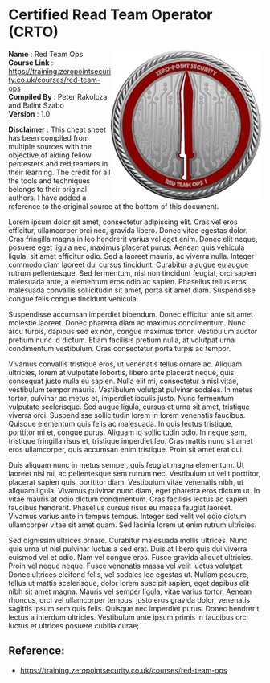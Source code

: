 # Certified Read Team Operator (CRTO) 

<img align="right" height="300" src="images/crto.png">

**Name** : Red Team Ops  <br>
**Course Link** : https://training.zeropointsecurity.co.uk/courses/red-team-ops  <br>
**Compiled By** : Peter Rakolcza and Balint Szabo <br>
**Version** : 1.0

 **Disclaimer** : This cheat sheet has been compiled from multiple sources with the objective of aiding fellow pentesters and red teamers in their learning. The credit for all the tools and techniques belongs to their original authors. I have added a reference to the original source at the bottom of this document.  
 
Lorem ipsum dolor sit amet, consectetur adipiscing elit. Cras vel eros efficitur, ullamcorper orci nec, gravida libero. Donec vitae egestas dolor. Cras fringilla magna in leo hendrerit varius vel eget enim. Donec elit neque, posuere eget ligula nec, maximus placerat purus. Aenean quis vehicula ligula, sit amet efficitur odio. Sed a laoreet mauris, ac viverra nulla. Integer commodo diam laoreet dui cursus tincidunt. Curabitur a augue eu augue rutrum pellentesque. Sed fermentum, nisl non tincidunt feugiat, orci sapien malesuada ante, a elementum eros odio ac sapien. Phasellus tellus eros, malesuada convallis sollicitudin sit amet, porta sit amet diam. Suspendisse congue felis congue tincidunt vehicula.

Suspendisse accumsan imperdiet bibendum. Donec efficitur ante sit amet molestie laoreet. Donec pharetra diam ac maximus condimentum. Nunc arcu turpis, dapibus sed ex non, congue maximus tortor. Vestibulum auctor pretium nunc id dictum. Etiam facilisis pretium nulla, at volutpat urna condimentum vestibulum. Cras consectetur porta turpis ac tempor.

Vivamus convallis tristique eros, ut venenatis tellus ornare ac. Aliquam ultricies, lorem at vulputate lobortis, libero ante placerat neque, quis consequat justo nulla eu sapien. Nulla elit mi, consectetur a nisl vitae, vestibulum tempor mauris. Vestibulum volutpat pulvinar sodales. In metus tortor, pulvinar ac metus et, imperdiet iaculis justo. Nunc fermentum vulputate scelerisque. Sed augue ligula, cursus et urna sit amet, tristique viverra orci. Suspendisse sollicitudin lorem in lorem venenatis faucibus. Quisque elementum quis felis ac malesuada. In quis lectus tristique, porttitor mi et, congue purus. Aliquam id sollicitudin odio. In neque sem, tristique fringilla risus et, tristique imperdiet leo. Cras mattis nunc sit amet eros ullamcorper, quis accumsan enim tristique. Proin sit amet erat dui.

Duis aliquam nunc in metus semper, quis feugiat magna elementum. Ut laoreet nisl mi, ac pellentesque sem rutrum nec. Vestibulum ut velit porttitor, placerat sapien quis, porttitor diam. Vestibulum vitae venenatis nibh, ut aliquam ligula. Vivamus pulvinar nunc diam, eget pharetra eros dictum ut. In vitae mauris at odio dictum condimentum. Cras facilisis lectus ac sapien faucibus hendrerit. Phasellus cursus risus eu massa feugiat laoreet. Vivamus varius ante in tempus tempus. Integer sed velit vel odio dictum ullamcorper vitae sit amet quam. Sed lacinia lorem ut enim rutrum ultricies.

Sed dignissim ultrices ornare. Curabitur malesuada mollis ultrices. Nunc quis urna ut nisl pulvinar luctus a sed erat. Duis at libero quis dui viverra euismod vel et odio. Nam vel congue eros. Fusce gravida aliquet ultricies. Proin vel neque neque. Fusce venenatis massa vel velit luctus volutpat. Donec ultrices eleifend felis, vel sodales leo egestas ut. Nullam posuere, tellus ut mattis scelerisque, dolor lorem suscipit sapien, eget dapibus elit nibh sit amet magna. Mauris vel semper ligula, vitae varius tortor. Aenean rhoncus, orci vel ullamcorper tempus, justo eros gravida dolor, venenatis sagittis ipsum sem quis felis. Quisque nec imperdiet purus. Donec hendrerit lectus a interdum ultricies. Vestibulum ante ipsum primis in faucibus orci luctus et ultrices posuere cubilia curae;

## Reference:
- https://training.zeropointsecurity.co.uk/courses/red-team-ops
